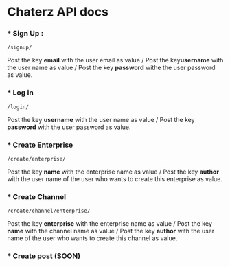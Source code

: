 # Chaterz API docs

### * Sign Up :

`/signup/`

Post the key **email** with the user email as value / Post the key**username** with the user name as value / Post the key **password** withe the user password as value.

### * Log in

`/login/`

Post the key **username** with the user name as value / Post the key **password** with the user password as value.

### * Create Enterprise

`/create/enterprise/`

Post the key **name** with the enterprise name as value / Post the key **author** with the user name of the user who wants to create this enterprise as value.

### * Create Channel

`/create/channel/enterprise/`

Post the key **enterprise** with the enterprise name as value / Post the key **name** with the channel name as value / Post the key **author** with the user name of the user who wants to create this channel as value.

### * Create post (SOON)